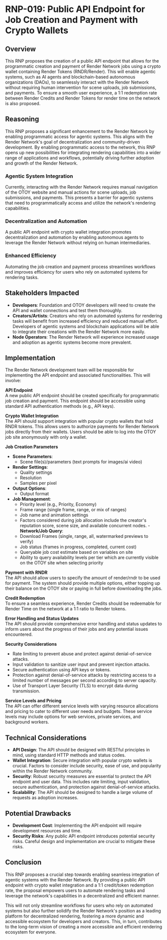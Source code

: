 # RNP-019: Public API Endpoint for Job Creation and Payment with Crypto Wallets

## Overview
This RNP proposes the creation of a public API endpoint that allows for the programmatic creation and payment of Render Network jobs using a crypto wallet containing Render Tokens (RNDR/Render). This will enable agentic systems, such as AI agents and blockchain-based autonomous organizations (DAOs), to seamlessly interact with the Render Network without requiring human intervention for scene uploads, job submissions, and payments. To ensure a smooth user experience, a 1:1 redemption rate between Render Credits and Render Tokens for render time on the network is also proposed.

## Reasoning
This RNP proposes a significant enhancement to the Render Network by enabling programmatic access for agentic systems. This aligns with the Render Network's goal of decentralization and community-driven development. By enabling programmatic access to the network, this RNP opens up new possibilities for integrating rendering capabilities into a wider range of applications and workflows, potentially driving further adoption and growth of the Render Network.

### Agentic System Integration
Currently, interacting with the Render Network requires manual navigation of the OTOY website and manual actions for scene uploads, job submissions, and payments. This presents a barrier for agentic systems that need to programmatically access and utilize the network's rendering capabilities.

### Decentralization and Automation
A public API endpoint with crypto wallet integration promotes decentralization and automation by enabling autonomous agents to leverage the Render Network without relying on human intermediaries.

### Enhanced Efficiency
Automating the job creation and payment process streamlines workflows and improves efficiency for users who rely on automated systems for rendering tasks.

## Stakeholders Impacted
- **Developers**: Foundation and OTOY developers will need to create the API and wallet connections and test them thoroughly.
- **Creators/Artists**: Creators who rely on automated systems for rendering tasks will benefit from increased efficiency and reduced manual effort. Developers of agentic systems and blockchain applications will be able to integrate their creations with the Render Network more easily.
- **Node Operators**: The Render Network will experience increased usage and adoption as agentic systems become more prevalent.

## Implementation
The Render Network development team will be responsible for implementing the API endpoint and associated functionalities. This will involve:

**API Endpoint**  
   A new public API endpoint should be created specifically for programmatic job creation and payment. This endpoint should be accessible using standard API authentication methods (e.g., API keys).

**Crypto Wallet Integration**  
   The API should support integration with popular crypto wallets that hold RNDR tokens. This allows users to authorize payments for Render Network jobs directly from their wallets. Users should be able to log into the OTOY job site anonymously with only a wallet.

**Job Creation Parameters**  
   - **Scene Parameters**:  
     - Scene file(s)/parameters (text prompts for images/ai video)  
   - **Render Settings**:  
     - Quality settings  
     - Resolution  
     - Samples per pixel  
   - **Output Options**:  
     - Output format  
   - **Job Management**:  
     - Priority level (e.g., Priority, Economy)  
     - Frame range (single frame, range, or mix of ranges)  
     - Job name and animation settings  
     - Factors considered during job allocation include the creator's reputation score, scene size, and available concurrent nodes.
    - **Network/Job Query**:
     - Download Frames (single, range, all, watermarked previews to verify)    
     - Job status (frames in progress, completed, current cost)  
     - Queryable job cost estimate based on variables on site 
     - Ability to query availability levels per tier which are currently visible on the OTOY site when selecting priority

**Payment with RNDR**  
   The API should allow users to specify the amount of render/rndr to be used for payment. The system should provide multiple options, either topping up their balance on the OTOY site or paying in full before downloading the jobs.

**Credit Redemption**  
   To ensure a seamless experience, Render Credits should be redeemable for Render Time on the network at a 1:1 ratio to Render tokens.

**Error Handling and Status Updates**  
   The API should provide comprehensive error handling and status updates to inform users about the progress of their jobs and any potential issues encountered.

**Security Considerations**  
   - Rate limiting to prevent abuse and protect against denial-of-service attacks.  
   - Input validation to sanitize user input and prevent injection attacks.  
   - Secure authentication using API keys or tokens.  
   - Protection against denial-of-service attacks by restricting access to a limited number of messages per second according to server capacity.  
   - Use of Transport Layer Security (TLS) to encrypt data during transmission.

**Service Levels and Pricing**  
   The API can offer different service levels with varying resource allocations and pricing to cater to different user needs and budgets. These service levels may include options for web services, private services, and background workers.

## Technical Considerations
- **API Design**: The API should be designed with RESTful principles in mind, using standard HTTP methods and status codes.  
- **Wallet Integration**: Secure integration with popular crypto wallets is crucial. Factors to consider include security, ease of use, and popularity within the Render Network community.  
- **Security**: Robust security measures are essential to protect the API endpoint and user data. This includes rate limiting, input validation, secure authentication, and protection against denial-of-service attacks.  
- **Scalability**: The API should be designed to handle a large volume of requests as adoption increases.

## Potential Drawbacks
- **Development Cost**: Implementing the API endpoint will require development resources and time.  
- **Security Risks**: Any public API endpoint introduces potential security risks. Careful design and implementation are crucial to mitigate these risks.

## Conclusion
This RNP proposes a crucial step towards enabling seamless integration of agentic systems with the Render Network. By providing a public API endpoint with crypto wallet integration and a 1:1 credit/token redemption rate, the proposal empowers users to automate rendering tasks and leverage the network's capabilities in a decentralized and efficient manner.

This will not only streamline workflows for users who rely on automated systems but also further solidify the Render Network's position as a leading platform for decentralized rendering, fostering a more dynamic and accessible ecosystem for developers and creators. This, in turn, contributes to the long-term vision of creating a more accessible and efficient rendering ecosystem for everyone.